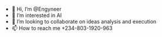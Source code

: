 - 👋 Hi, I’m @Engyneer
- 👀 I’m interested in AI
- 💞️ I’m looking to collaborate on ideas analysis and execution
- 📫 How to reach me +234-803-1920-963

<!---
Engyneer/Engyneer is a ✨ special ✨ repository because its `README.md` (this file) appears on your GitHub profile.
You can click the Preview link to take a look at your changes.
--->
